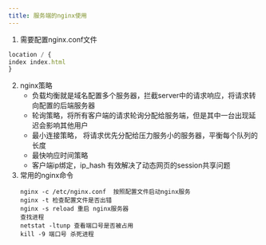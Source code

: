 ```yaml
---
title: 服务端的nginx使用
---
```

1. 需要配置nginx.conf文件
```javascript
location / {
index index.html
}
```
2. nginx策略
    * 负载均衡就是域名配置多个服务器，拦截server中的请求响应，将请求转向配置的后端服务器
    * 轮询策略，将所有客户端的请求轮询分配给服务端，但是其中一台出现延迟会影响其他用户
    * 最小连接策略， 将请求优先分配给压力服务小的服务器，平衡每个队列的长度
    * 最快响应时间策略
    * 客户端ip绑定，ip_hash 有效解决了动态网页的session共享问题
3. 常用的nginx命令
    ```shell script
    nginx -c /etc/nginx.conf  按照配置文件启动nginx服务
    nginx -t 检查配置文件是否出错
    nginx -s reload 重启 nginx服务器
    查找进程
    netstat -ltunp 查看端口号是否被占用
    kill -9 端口号 杀死进程
    ```
